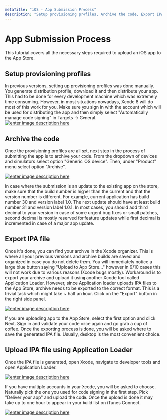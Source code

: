 ```yaml
---
metaTitle: "iOS - App Submission Process"
description: "Setup provisioning profiles, Archive the code, Export IPA file, Upload IPA file using Application Loader"
---
```


# App Submission Process


This tutorial covers all the necessary steps required to upload an iOS app to the App Store.



## Setup provisioning profiles


In previous versions, setting up provisioning profiles was done manually. You generate distribution profile, download it and then distribute your app. This had to be done for every development machine which was extremely time consuming. However, in most situations nowadays, Xcode 8 will do most of this work for you. Make sure you sign in with the account which will be used for distributing the app and then simply select "Automatically manage code signing" in Targets -> General.
[<img src="https://i.stack.imgur.com/rZgjJ.png" alt="enter image description here" />](https://i.stack.imgur.com/rZgjJ.png)



## Archive the code


Once the provisioning profiles are all set, next step in the process of submitting the app is to archive your code. From the dropdown of devices and simulators select option "Generic iOS device". Then, under "Product" menu select option "Archive".

[<img src="https://i.stack.imgur.com/gUy78.png" alt="enter image description here" />](https://i.stack.imgur.com/gUy78.png)

In case where the submission is an update to the existing app on the store, make sure that the build number is higher than the current and that the version number is different. For example, current application has build number 30 and version label 1.0. The next update should have at least build number 31 and version label 1.0.1. In most cases, you should add third decimal to your version in case of some urgent bug fixes or small patches, second decimal is mostly reserved for feature updates while first decimal is incremented in case of a major app update.



## Export IPA file


Once it's done, you can find your archive in the Xcode organizer. This is where all your previous versions and archive builds are saved and organized in case you do not delete them. You will immediately notice a large blue button saying "Upload to App Store..." however in 9/10 cases this will not work due to various reasons (Xcode bugs mostly). Workaround is to export your archive and upload it using another Xcode tool called Application Loader. However, since Application loader uploads IPA files to the App Store, archive needs to be exported to the correct format. This is a trivial task which might take ~ half an hour. Click on the "Export" button in the right side panel.

[<img src="https://i.stack.imgur.com/l7lKu.png" alt="enter image description here" />](https://i.stack.imgur.com/l7lKu.png)

If you are uploading app to the App Store, select the first option and click Next. Sign in and validate your code once again and go grab a cup of coffee. Once the exporting process is done, you will be asked where to save the generated IPA file. Usually, desktop is the most convenient choice.



## Upload IPA file using Application Loader


Once the IPA file is generated, open Xcode, navigate to developer tools and open Application Loader.

[<img src="https://i.stack.imgur.com/fleZT.png" alt="enter image description here" />](https://i.stack.imgur.com/fleZT.png)

If you have multiple accounts in your Xcode, you will be asked to choose. Naturally pick the one you used for code signing in the first step. Pick "Deliver your app" and upload the code. Once the upload is done it may take up to one hour to appear in your build list on iTunes Connect.

[<img src="https://i.stack.imgur.com/dT8xd.png" alt="enter image description here" />](https://i.stack.imgur.com/dT8xd.png)

